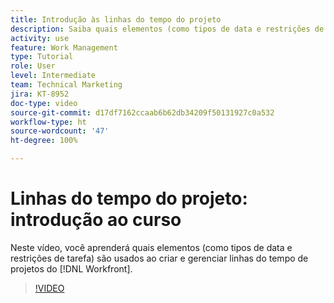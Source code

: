 ```yaml
---
title: Introdução às linhas do tempo do projeto
description: Saiba quais elementos (como tipos de data e restrições de tarefa) são usados ao criar e gerenciar linhas do tempo de projetos do  [!DNL  Workfront].
activity: use
feature: Work Management
type: Tutorial
role: User
level: Intermediate
team: Technical Marketing
jira: KT-8952
doc-type: video
source-git-commit: d17df7162ccaab6b62db34209f50131927c0a532
workflow-type: ht
source-wordcount: '47'
ht-degree: 100%

---
```


# Linhas do tempo do projeto: introdução ao curso

Neste vídeo, você aprenderá quais elementos (como tipos de data e restrições de tarefa) são usados ao criar e gerenciar linhas do tempo de projetos do [!DNL  Workfront].

>[!VIDEO](https://video.tv.adobe.com/v/335212/?quality=12&learn=on&enablevpops)
